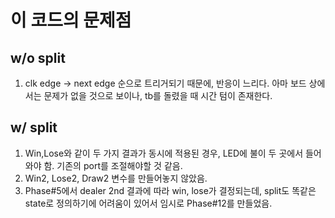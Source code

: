 # 이 코드의 문제점
## w/o split
1) clk edge -> next edge 순으로 트리거되기 때문에, 반응이 느리다. 아마 보드 상에서는 문제가 없을 것으로 보이나, tb를 돌렸을 때 시간 텀이 존재한다.

## w/ split
1) Win,Lose와 같이 두 가지 결과가 동시에 적용된 경우, LED에 불이 두 곳에서 들어와야 함. 기존의 port를 조절해야할 것 같음.
2) Win2, Lose2, Draw2 변수를 만들어놓지 않았음.
3) Phase#5에서 dealer 2nd 결과에 따라 win, lose가 결정되는데, split도 똑같은 state로 정의하기에 어려움이 있어서 임시로 Phase#12를 만들었음.
